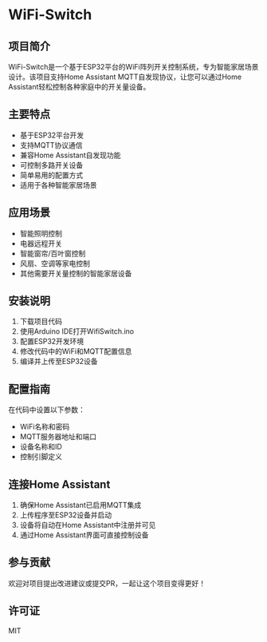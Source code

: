 # WiFi-Switch

## 项目简介

WiFi-Switch是一个基于ESP32平台的WiFi阵列开关控制系统，专为智能家居场景设计。该项目支持Home Assistant MQTT自发现协议，让您可以通过Home Assistant轻松控制各种家庭中的开关量设备。

## 主要特点

- 基于ESP32平台开发
- 支持MQTT协议通信
- 兼容Home Assistant自发现功能
- 可控制多路开关设备
- 简单易用的配置方式
- 适用于各种智能家居场景

## 应用场景

- 智能照明控制
- 电器远程开关
- 智能窗帘/百叶窗控制
- 风扇、空调等家电控制
- 其他需要开关量控制的智能家居设备

## 安装说明

1. 下载项目代码
2. 使用Arduino IDE打开WifiSwitch.ino
3. 配置ESP32开发环境
4. 修改代码中的WiFi和MQTT配置信息
5. 编译并上传至ESP32设备

## 配置指南

在代码中设置以下参数：
- WiFi名称和密码
- MQTT服务器地址和端口
- 设备名称和ID
- 控制引脚定义

## 连接Home Assistant

1. 确保Home Assistant已启用MQTT集成
2. 上传程序至ESP32设备并启动
3. 设备将自动在Home Assistant中注册并可见
4. 通过Home Assistant界面可直接控制设备

## 参与贡献

欢迎对项目提出改进建议或提交PR，一起让这个项目变得更好！

## 许可证

MIT 

